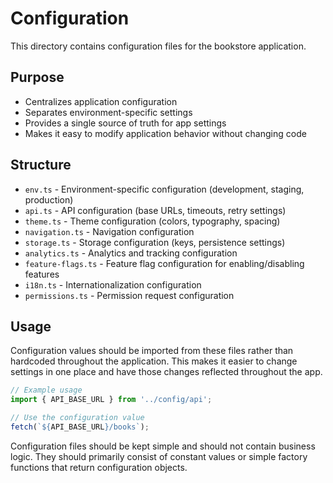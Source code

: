 # Configuration

This directory contains configuration files for the bookstore application.

## Purpose
- Centralizes application configuration
- Separates environment-specific settings
- Provides a single source of truth for app settings
- Makes it easy to modify application behavior without changing code

## Structure
- `env.ts` - Environment-specific configuration (development, staging, production)
- `api.ts` - API configuration (base URLs, timeouts, retry settings)
- `theme.ts` - Theme configuration (colors, typography, spacing)
- `navigation.ts` - Navigation configuration
- `storage.ts` - Storage configuration (keys, persistence settings)
- `analytics.ts` - Analytics and tracking configuration
- `feature-flags.ts` - Feature flag configuration for enabling/disabling features
- `i18n.ts` - Internationalization configuration
- `permissions.ts` - Permission request configuration

## Usage
Configuration values should be imported from these files rather than hardcoded throughout the application. This makes it easier to change settings in one place and have those changes reflected throughout the app.

```typescript
// Example usage
import { API_BASE_URL } from '../config/api';

// Use the configuration value
fetch(`${API_BASE_URL}/books`);
```

Configuration files should be kept simple and should not contain business logic. They should primarily consist of constant values or simple factory functions that return configuration objects.